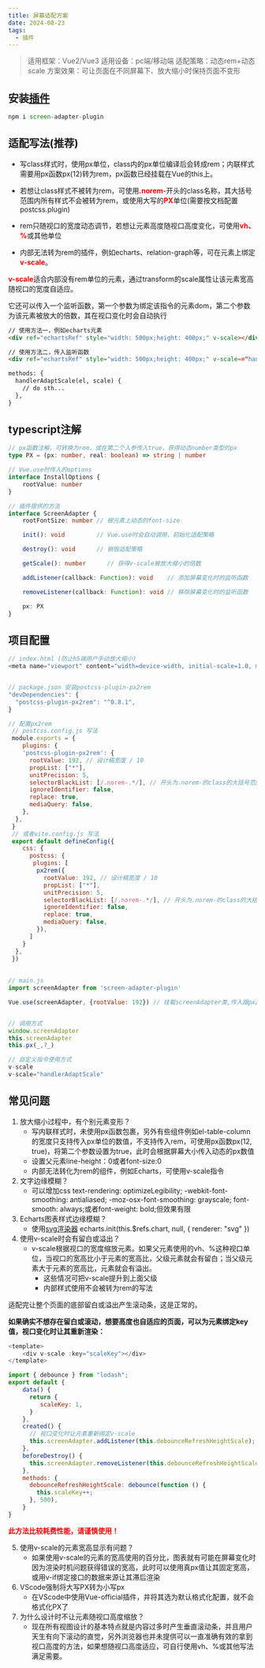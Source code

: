 ```yaml
---
title: 屏幕适配方案
date: 2024-08-23
tags:
  - 插件
---
```



> 适用框架：Vue2/Vue3
> 适用设备：pc端/移动端
> 适配策略：动态rem+动态scale
> 方案效果：可让页面在不同屏幕下、放大缩小时保持页面不变形

## 安装[插件](https://github.com/wxp686/screen-adapter-plugin)

```js
npm i screen-adapter-plugin
```
## 适配写法(推荐)

- 写class样式时，使用px单位，class内的px单位编译后会转成rem；内联样式需要用px函数px(12)转为rem，px函数已经挂载在Vue的this上。


- 若想让class样式不被转为rem，可使用<strong style="color:red">.norem-</strong>开头的class名称，其大括号范围内所有样式不会被转为rem，或使用大写的<strong style="color:red">PX</strong>单位(需要按文档配置postcss.plugin)


- rem只随视口的宽度动态调节，若想让元素高度随视口高度变化，可使用<strong style="color:red">vh、%</strong>或其他单位


- 内部无法转为rem的插件，例如echarts、relation-graph等，可在元素上绑定<strong style="color:red">v-scale</strong>。


<strong style="color:red">v-scale</strong>适合内部没有rem单位的元素，通过transform的scale属性让该元素宽高随视口的宽度自适应。

它还可以传入一个监听函数，第一个参数为绑定该指令的元素dom，第二个参数为该元素被放大的倍数，其在视口变化时会自动执行

```html
// 使用方法一，例如echarts元素
<div ref="echartsRef" style="width: 500px;height: 400px;" v-scale></div>

// 使用方法二，传入监听函数
<div ref="echartsRef" style="width: 500px;height: 400px;" v-scale=="handlerAdaptScale"></div>

methods: {
  handlerAdaptScale(el, scale) {
    // do sth...
  },
}
```

## typescript注解

```ts
// px函数注解，可转换为rem，或在第二个入参传入true，获得动态number类型的px
type PX = (px: number, real: boolean) => string | number

// Vue.use时传入的options
interface InstallOptions {
	rootValue: number
}

// 插件提供的方法
interface ScreenAdapter {
	rootFontSize: number // 根元素上动态的font-size

	init(): void         // Vue.use时会自动调用，初始化适配策略

	destroy(): void      // 销毁适配策略

	getScale(): number      // 获得v-scale被放大缩小的倍数

	addListener(callback: Function): void    // 添加屏幕变化时的监听函数

	removeListener(callback: Function): void // 移除屏幕变化时的监听函数

	px: PX
}
```

## 项目配置

```js
// index.html (防止h5端用户手动放大缩小)
<meta name="viewport" content="width=device-width, initial-scale=1.0, maximum-scale=1.0,user-scalable=no;" />


// package.json 安装postcss-plugin-px2rem
"devDependencies": {
  "postcss-plugin-px2rem": "^0.8.1",    
}

// 配置px2rem
 // postcss.config.js 写法
 module.exports = {
    plugins: {
    'postcss-plugin-px2rem': {
      rootValue: 192, // 设计稿宽度 / 10
      propList: ["*"],
      unitPrecision: 5,
      selectorBlackList: [/.norem-.*/], // 开头为.norem-的class的大括号范围内所有样式不会被转为rem
      ignoreIdentifier: false,
      replace: true,
      mediaQuery: false,
    },
  },
 }
 // 或者vite.config.js 写法
 export default defineConfig({
    css: {
      postcss: {
       plugins: [
        px2rem({
          rootValue: 192, // 设计稿宽度 / 10
          propList: ["*"],
          unitPrecision: 5,
          selectorBlackList: [/.norem-.*/], // 开头为.norem-的class的大括号范围内所有样式不会被转为rem
          ignoreIdentifier: false,
          replace: true,
          mediaQuery: false,
        }),
      ]
    }
  },
 })
  
  
// main.js
import screenAdapter from 'screen-adapter-plugin'

Vue.use(screenAdapter, {rootValue: 192}) // 挂载screenAdapter类,传入跟px2rem插件一致的rootValue


// 调用方式
window.screenAdapter
this.screenAdapter
this.px(_,?_)

// 自定义指令使用方式
v-scale
v-scale="handlerAdaptScale"
```

## 常见问题

1. 放大缩小过程中，有个别元素变形？
    - 写内联样式时，未使用px函数包裹，另外有些组件例如el-table-column的宽度只支持传入px单位的数值，不支持传入rem，可使用px函数px(12, true)，将第二个参数设置为true，此时会根据屏幕大小传入动态的px数值
    - 设置父元素line-height：0或者font-size:0
    - 内部无法转化为rem的组件，例如Echarts，可使用v-scale指令
2. 文字边缘模糊？
    - 可以增加css text-rendering: optimizeLegibility; -webkit-font-smoothing: antialiased; -moz-osx-font-smoothing: grayscale; font-smooth: always;或者font-weight: bold;但效果有限
3. Echarts图表样式边缘模糊？
    - 使用[svg渲染器]("https://echarts.apache.org/handbook/zh/best-practices/canvas-vs-svg/") echarts.init(this.$refs.chart, null, { renderer: "svg" })
4. 使用v-scale时会有留白或溢出？
    - v-scale根据视口的宽度缩放元素。如果父元素使用的vh、%这种视口单位，当视口的宽高比小于元素的宽高比，父级元素就会有留白；当父级元素大于元素的宽高比，元素就会有溢出。
        - 这些情况可把v-scale提升到上面父级
        - 内部样式使用不会被转为rem的写法

适配完让整个页面的底部留白或溢出产生滚动条，这是正常的。

<b>如果确实不想存在留白或滚动，想要高度也自适应的页面，可以为元素绑定key值，视口变化时让其重新渲染：</b>

```js
<template>
    <div v-scale :key="scaleKey"></div>
</template>

import { debounce } from "lodash";
export default {
    data() {
      return {
         scaleKey: 1,
      }
    },
    created() {
      // 视口变化时让元素重新绑定v-scale
      this.screenAdapter.addListener(this.debounceRefreshHeightScale);
    },
    beforeDestroy() {
      this.screenAdapter.removeListener(this.debounceRefreshHeightScale);
    },
    methods: {
      debounceRefreshHeightScale: debounce(function () {
        this.scaleKey++;
      }, 500),
    }
}
```
<b style="color:red">此方法比较耗费性能，请谨慎使用！</b>

5. 使用v-scale的元素宽高显示有问题？
    - 如果使用v-scale的元素的宽高使用的百分比，图表就有可能在屏幕变化时因为渲染时机问题获得错误的宽高，此时可以使用真px值<Echarts width="400px" height="300px"/>让其固定宽高，或用v-if绑定接口的数据来源<Echarts v-if="data.length > 0"/>让其滞后渲染
6. VScode强制将大写PX转为小写px
    - 在VScode中使用Vue-official插件，并将其选为默认格式化配置，就不会格式化PX了
7. 为什么设计时不让元素随视口高度缩放？
    - 现在所有视图设计的基本特点就是内容过多时产生垂直滚动条，并且用户天生有向下滚动的直觉，另外浏览器也并未提供可以一直准确有效的拿到视口高度的方法，如果想随视口高度适应，可自行使用vh、%或其他写法满足需要。




